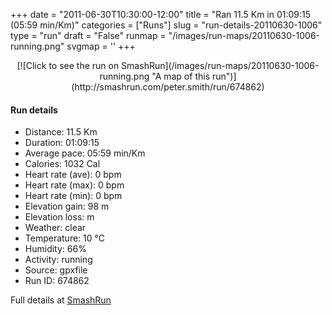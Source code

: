 +++
date = "2011-06-30T10:30:00-12:00"
title = "Ran 11.5 Km in 01:09:15 (05:59 min/Km)"
categories = ["Runs"]
slug = "run-details-20110630-1006"
type = "run"
draft = "False"
runmap = "/images/run-maps/20110630-1006-running.png"
svgmap = '<polyline points="100 44, 99 43, 98 44, 95 47, 91 51, 87 53, 86 54, 84 54, 83 54, 80 54, 78 53, 75 53, 71 54, 68 56, 66 55, 63 59, 60 62, 57 62, 53 67, 41 71, 40 70, 37 68, 36 64, 33 62, 28 62, 22 64, 19 64, 13 61, 12 59, 9 55, 0 46, 3 44, 11 42, 13 40, 22 38, 30 31, 42 29, 52 34, 56 36, 62 36, 73 35, 81 34, 85 35, 89 37, 92 38, 93 40, 94 40, 96 40, 96 41, 99 42, 100 43">'
+++



<!--more-->

<center>
[![Click to see the run on SmashRun](/images/run-maps/20110630-1006-running.png "A map of this run")](http://smashrun.com/peter.smith/run/674862)
</center>

#### Run details

* Distance: 11.5 Km
* Duration: 01:09:15
* Average pace: 05:59 min/Km
* Calories: 1032 Cal
* Heart rate (ave): 0 bpm
* Heart rate (max): 0 bpm
* Heart rate (min): 0 bpm
* Elevation gain: 98 m
* Elevation loss:  m
* Weather: clear
* Temperature: 10 &deg;C
* Humidity: 66%
* Activity: running
* Source: gpxfile
* Run ID: 674862

Full details at [SmashRun](http://smashrun.com/peter.smith/run/674862)